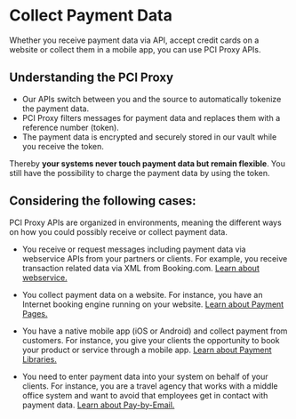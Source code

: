 # Collect Payment Data

Whether you receive payment data via API, accept credit cards on a website or collect them in a mobile app, you can use PCI Proxy APIs.

## Understanding the PCI Proxy

- Our APIs switch between you and the source to automatically tokenize the payment data. 
- PCI Proxy filters messages for payment data and replaces them with a reference number (token).
- The payment data is encrypted and securely stored in our vault while you receive the token. 

Thereby **your systems never touch payment data but remain flexible**. You still have the possibility to charge the payment data by using the token.



## Considering the following cases:

PCI Proxy APIs are organized in environments, meaning the different ways on how you could possibly receive or collect payment data. 

 - You receive or request messages including payment data via webservice APIs from your partners or clients. For example, you receive transaction related data via XML from Booking.com. [Learn about webservice.](webservice.html)
 
 - You collect payment data on a website. For instance, you have an Internet booking engine running on your website. [Learn about Payment Pages.](website-application.html)
 
 - You have a native mobile app (iOS or Android) and collect payment from customers. For instance, you give your clients the opportunity to book your product or service through a mobile app. [Learn about Payment Libraries.](mobile-app.html)
 
 - You need to enter payment data into your system on behalf of your clients. For instance, you are a travel agency that works with a middle office system and want to avoid that employees get in contact with payment data. [Learn about Pay-by-Email.](paybyemail)